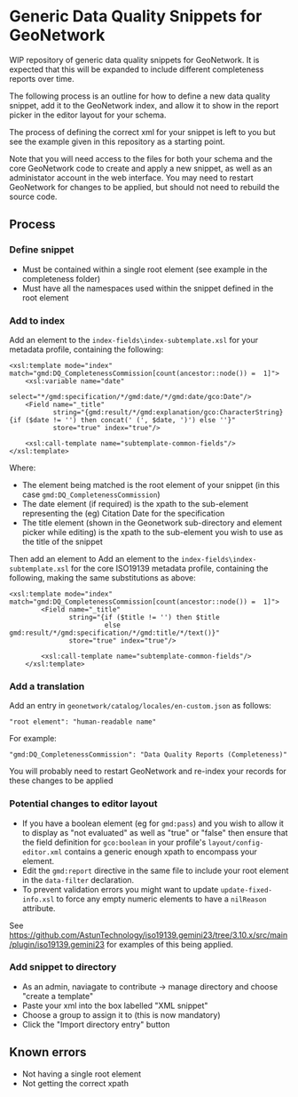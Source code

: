 # Generic Data Quality Snippets for GeoNetwork

WIP repository of generic data quality snippets for GeoNetwork. It is expected that this will be expanded to include different completeness reports over time.

The following process is an outline for how to define a new data quality snippet, add it to the GeoNetwork index, and allow it to show in the report picker in the editor layout for your schema. 

The process of defining the correct xml for your snippet is left to you but see the example given in this repository as a starting point.

Note that you will need access to the files for both your schema and the core GeoNetwork code to create and apply a new snippet, as well as an administator account in the web interface. You may need to restart GeoNetwork for changes to be applied, but should not need to rebuild the source code.

## Process

### Define snippet

* Must be contained within a single root element (see example in the completeness folder)
* Must have all the namespaces used within the snippet defined in the root element

### Add to index

Add an element to the `index-fields\index-subtemplate.xsl` for your metadata profile, containing the following:

	<xsl:template mode="index" match="gmd:DQ_CompletenessCommission[count(ancestor::node()) =  1]">
	    <xsl:variable name="date"
	                  select="*/gmd:specification/*/gmd:date/*/gmd:date/gco:Date"/>
	    <Field name="_title"
	           string="{gmd:result/*/gmd:explanation/gco:CharacterString}{if ($date != '') then concat(' (', $date, ')') else ''}"
	           store="true" index="true"/>

	    <xsl:call-template name="subtemplate-common-fields"/>
	</xsl:template>


Where:

* The element being matched is the root element of your snippet (in this case `gmd:DQ_CompletenessCommission`)
* The date element (if required) is the xpath to the sub-element representing the (eg) Citation Date for the specification
* The title element (shown in the Geonetwork sub-directory and element picker while editing) is the xpath to the sub-element you wish to use as the title of the snippet

Then add an element to 
Add an element to the `index-fields\index-subtemplate.xsl` for the core ISO19139 metadata profile, containing the following, making the same substitutions as above:

	<xsl:template mode="index" match="gmd:DQ_CompletenessCommission[count(ancestor::node()) =  1]">
            <Field name="_title"
                   string="{if ($title != '') then $title
                            else gmd:result/*/gmd:specification/*/gmd:title/*/text()}"
                   store="true" index="true"/>

            <xsl:call-template name="subtemplate-common-fields"/>
        </xsl:template>


### Add a translation

Add an entry in `geonetwork/catalog/locales/en-custom.json` as follows:

	"root element": "human-readable name"

For example:

	"gmd:DQ_CompletenessCommission": "Data Quality Reports (Completeness)"

You will probably need to restart GeoNetwork and re-index your records for these changes to be applied

### Potential changes to editor layout

* If you have a boolean element (eg for `gmd:pass`) and you wish to allow it to display as "not evaluated" as well as "true" or "false" then ensure that the field definition for `gco:boolean` in your profile's `layout/config-editor.xml` contains a generic enough xpath to encompass your element.
* Edit the `gmd:report` directive in the same file to include your root element in the `data-filter` declaration.
* To prevent validation errors you might want to update `update-fixed-info.xsl` to force any empty numeric elements to have a `nilReason` attribute.

See https://github.com/AstunTechnology/iso19139.gemini23/tree/3.10.x/src/main/plugin/iso19139.gemini23 for examples of this being applied.

### Add snippet to directory

* As an admin, naviagate to contribute -> manage directory and choose "create a template"
* Paste your xml into the box labelled "XML snippet"
* Choose a group to assign it to (this is now mandatory)
* Click the "Import directory entry" button


## Known errors

* Not having a single root element
* Not getting the correct xpath
